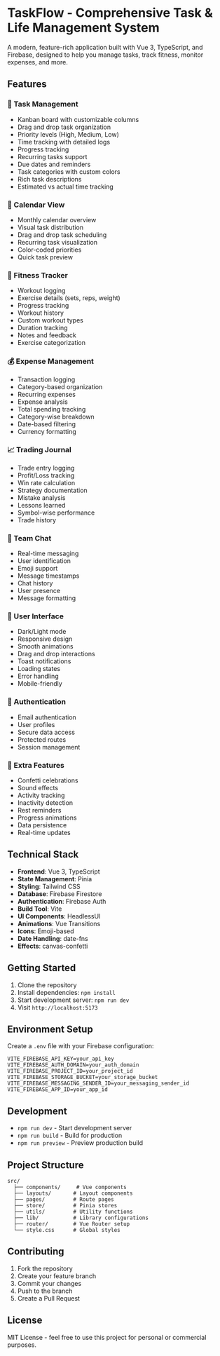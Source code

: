 # TaskFlow - Comprehensive Task & Life Management System

A modern, feature-rich application built with Vue 3, TypeScript, and Firebase, designed to help you manage tasks, track fitness, monitor expenses, and more.

## Features

### 🎯 Task Management

- Kanban board with customizable columns
- Drag and drop task organization
- Priority levels (High, Medium, Low)
- Time tracking with detailed logs
- Progress tracking
- Recurring tasks support
- Due dates and reminders
- Task categories with custom colors
- Rich task descriptions
- Estimated vs actual time tracking

### 📅 Calendar View

- Monthly calendar overview
- Visual task distribution
- Drag and drop task scheduling
- Recurring task visualization
- Color-coded priorities
- Quick task preview

### 💪 Fitness Tracker

- Workout logging
- Exercise details (sets, reps, weight)
- Progress tracking
- Workout history
- Custom workout types
- Duration tracking
- Notes and feedback
- Exercise categorization

### 💰 Expense Management

- Transaction logging
- Category-based organization
- Recurring expenses
- Expense analysis
- Total spending tracking
- Category-wise breakdown
- Date-based filtering
- Currency formatting

### 📈 Trading Journal

- Trade entry logging
- Profit/Loss tracking
- Win rate calculation
- Strategy documentation
- Mistake analysis
- Lessons learned
- Symbol-wise performance
- Trade history

### 💬 Team Chat

- Real-time messaging
- User identification
- Emoji support
- Message timestamps
- Chat history
- User presence
- Message formatting

### 🎨 User Interface

- Dark/Light mode
- Responsive design
- Smooth animations
- Drag and drop interactions
- Toast notifications
- Loading states
- Error handling
- Mobile-friendly

### 🔐 Authentication

- Email authentication
- User profiles
- Secure data access
- Protected routes
- Session management

### 🎉 Extra Features

- Confetti celebrations
- Sound effects
- Activity tracking
- Inactivity detection
- Rest reminders
- Progress animations
- Data persistence
- Real-time updates

## Technical Stack

- **Frontend**: Vue 3, TypeScript
- **State Management**: Pinia
- **Styling**: Tailwind CSS
- **Database**: Firebase Firestore
- **Authentication**: Firebase Auth
- **Build Tool**: Vite
- **UI Components**: HeadlessUI
- **Animations**: Vue Transitions
- **Icons**: Emoji-based
- **Date Handling**: date-fns
- **Effects**: canvas-confetti

## Getting Started

1. Clone the repository
2. Install dependencies: `npm install`
3. Start development server: `npm run dev`
4. Visit `http://localhost:5173`

## Environment Setup

Create a `.env` file with your Firebase configuration:

```env
VITE_FIREBASE_API_KEY=your_api_key
VITE_FIREBASE_AUTH_DOMAIN=your_auth_domain
VITE_FIREBASE_PROJECT_ID=your_project_id
VITE_FIREBASE_STORAGE_BUCKET=your_storage_bucket
VITE_FIREBASE_MESSAGING_SENDER_ID=your_messaging_sender_id
VITE_FIREBASE_APP_ID=your_app_id
```

## Development

- `npm run dev` - Start development server
- `npm run build` - Build for production
- `npm run preview` - Preview production build

## Project Structure

```
src/
  ├── components/     # Vue components
  ├── layouts/       # Layout components
  ├── pages/         # Route pages
  ├── store/         # Pinia stores
  ├── utils/         # Utility functions
  ├── lib/           # Library configurations
  ├── router/        # Vue Router setup
  └── style.css      # Global styles
```

## Contributing

1. Fork the repository
2. Create your feature branch
3. Commit your changes
4. Push to the branch
5. Create a Pull Request

## License

MIT License - feel free to use this project for personal or commercial purposes.
